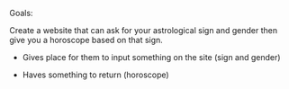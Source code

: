 Goals:

Create a website that can ask for your astrological sign and gender
then give you a horoscope based on that sign.

- Gives place for them to input something on the site (sign and gender)

- Haves something to return (horoscope)

